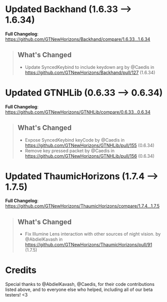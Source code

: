 # Updated Backhand (1.6.33 -->  1.6.34)
**Full Changelog**: https://github.com/GTNewHorizons/Backhand/compare/1.6.33...1.6.34
>## What's Changed
> * Update SyncedKeybind to include keydown arg by @Caedis in https://github.com/GTNewHorizons/Backhand/pull/127 (1.6.34)
>

# Updated GTNHLib (0.6.33 -->  0.6.34)
**Full Changelog**: https://github.com/GTNewHorizons/GTNHLib/compare/0.6.33...0.6.34
>## What's Changed
> * Expose SyncedKeybind keyCode by @Caedis in https://github.com/GTNewHorizons/GTNHLib/pull/155 (0.6.34)
> * Remove key pressed packet by @Caedis in https://github.com/GTNewHorizons/GTNHLib/pull/156 (0.6.34)
>

# Updated ThaumicHorizons (1.7.4 -->  1.7.5)
**Full Changelog**: https://github.com/GTNewHorizons/ThaumicHorizons/compare/1.7.4...1.7.5
>## What's Changed
> * Fix Illumine Lens interaction with other sources of night vision. by @AbdielKavash in https://github.com/GTNewHorizons/ThaumicHorizons/pull/91 (1.7.5)
>

# Credits
Special thanks to @AbdielKavash, @Caedis, for their code contributions listed above, and to everyone else who helped, including all of our beta testers! <3